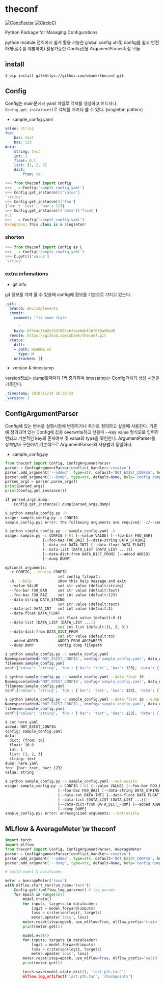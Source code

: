 # theconf
[![CodeFactor](https://www.codefactor.io/repository/github/wbaek/theconf/badge)](https://www.codefactor.io/repository/github/wbaek/theconf)
[![CircleCI](https://circleci.com/gh/wbaek/theconf.svg?style=svg)](https://circleci.com/gh/wbaek/theconf)

Python Package for Managing Configurations

python module 전역에서 쉽게 활용 가능한 global config util및 config를 쉽고 안전하게(실수를 예방하며) 활용가능한 Config전용 ArgumentParser확장 모듈

## install

```bash
$ pip install git+https://github.com/wbaek/theconf.git
```

## Config

Config는 main문에서 yaml 파일로 객체를 생성하고 어디서나 `Config.get_instatnce()`로 객체를 가져다 쓸 수 있다. (singleton pattern)

* sample_config.yaml
```yaml
value: string
foo:
    bar: text
    baz: 123
data:
    string: text
    int: 1
    float: 0.1
    list: [1, 2, 3]
    dict:
        from: to
```

```python
>>> from theconf import Config
>>> _ = Config('sample_config.yaml')
>>> Config.get_instance()['value']
'string'
>>> Config.get_instance()['foo']
{'bar': 'text', 'baz': 123}
>>> Config.get_instance()['data']['float']
0.1
>>> _ = Config('sample_config.yaml')
Exception: This class is a singleton!
```

### shorten

```python
>>> from theconf import Config as C
>>> _ = Config('sample_config.yaml')
>>> C.get()['value']
'string'
```

### extra infomations

* git info

git 정보를 가져 올 수 있을때 config에 정보를 기본으로 가지고 있는다.

```yaml
_git:
  branch: dev/implements
  commit:
    comment: 'fix some style

      '
    hash: 07564c36d2b3337597cbfebe0dbf1bf0f9a90bd0
  remote: https://github.com/wbaek/theconf.git
  status:
    diff:
    - path: README.md
      type: M
    untracked: []
```

* version & timestamp

version정보는 dump할때마다 1씩 증가하며 timestamp는 Config객체가 생성 시점을 기록한다.

```yaml
_timestamp: 2018/11/14 16:30:31
_version: 2
```

## ConfigArgumentParser

Config에 있는 변수를 실행시점에 변경하거나 추가로 정의하고 싶을때 사용한다.
기존에 정의되어 있는 Config에 값을 overwrite하고 싶을때 --key value 형식으로 입력하면되고 기본적인 key의 존재여부 및 value의 type을 확인한다.
ArgumentParser를 상속받아 구현하여 기본적으로 ArgumentParser와 사용법이 동일하다.

* sample_config.py
```python
from theconf import Config, ConfigArgumentParser
parser = ConfigArgumentParser(conflict_handler='resolve')
parser.add_argument('--added', type=str, default='NOT_EXIST_CONFIG', help='ADDED_FROM_ARGPARSER')
parser.add_argument('--dump', type=str, default=None, help='config dump filepath')
parsed_args = parser.parse_args()
print(parsed_args)
print(Config.get_instance())

if parsed_args.dump:
    Config.get_instance().dump(parsed_args.dump)
```

```bash
$ python sample_config.py -h
usage: sample_config.py -c CONFIG
sample_config.py: error: the following arguments are required: -c/--config

$ python simple_config.py -c sample_config.yaml -h
usage: sample.py -c CONFIG [-h] [--value VALUE] [--foo-bar FOO_BAR]
                 [--foo-baz FOO_BAZ] [--data-string DATA_STRING]
                 [--data-int DATA_INT] [--data-float DATA_FLOAT]
                 [--data-list [DATA_LIST [DATA_LIST ...]]]
                 [--data-dict-from DATA_DICT_FROM] [--added ADDED]
                 [--dump DUMP]

optional arguments:
  -c CONFIG, --config CONFIG
                        set config filepath
  -h, --help            show this help message and exit
  --value VALUE         set str value (default:string)
  --foo-bar FOO_BAR     set str value (default:text)
  --foo-baz FOO_BAZ     set int value (default:123)
  --data-string DATA_STRING
                        set str value (default:text)
  --data-int DATA_INT   set int value (default:1)
  --data-float DATA_FLOAT
                        set float value (default:0.1)
  --data-list [DATA_LIST [DATA_LIST ...]]
                        set int list (default:[1, 2, 3])
  --data-dict-from DATA_DICT_FROM
                        set str value (default:to)
  --added ADDED         ADDED_FROM_ARGPARSER
  --dump DUMP           config dump filepath

$ python sample_config.py -c sample_config.yaml
Namespace(added='NOT_EXIST_CONFIG', config='sample_config.yaml', data_dict_from='to', data_float=0.1, data_int=1, data_list=[1, 2, 3], data_string='text', dump=None, foo_bar='text', foo_baz=123, value='string')
filename:sample_config.yaml
conf:{'value': 'string', 'foo': {'bar': 'text', 'baz': 123}, 'data': {'string': 'text', 'int': 1, 'float': 0.1, 'list': [1, 2, 3], 'dict': {'from': 'to'}}, 'config': 'sample_config.yaml', 'added': 'NOT_EXIST_CONFIG', 'dump': None}

$ python sample_config.py -c sample_config.yaml --data-float 10
Namespace(added='NOT_EXIST_CONFIG', config='sample_config.yaml', data_dict_from='to', data_float=10.0, data_int=1, data_list=[1, 2, 3], data_string='text', dump=None, foo_bar='text', foo_baz=123, value='string')
filename:sample_config.yaml
conf:{'value': 'string', 'foo': {'bar': 'text', 'baz': 123}, 'data': {'string': 'text', 'int': 1, 'float': 10.0, 'list': [1, 2, 3], 'dict': {'from': 'to'}}, 'config': 'sample_config.yaml', 'added': 'NOT_EXIST_CONFIG', 'dump': None}

$ python sample_config.py -c sample_config.yaml --data-float 10 --dump here.yaml
Namespace(added='NOT_EXIST_CONFIG', config='sample_config.yaml', data_dict_from='to', data_float=10.0, data_int=1, data_list=[1, 2, 3], data_string='text', dump='here.yaml', foo_bar='text', foo_baz=123, value='string')
filename:sample_config.yaml
conf:{'value': 'string', 'foo': {'bar': 'text', 'baz': 123}, 'data': {'string': 'text', 'int': 1, 'float': 10.0, 'list': [1, 2, 3], 'dict': {'from': 'to'}}, 'config': 'sample_config.yaml', 'added': 'NOT_EXIST_CONFIG', 'dump': 'here.yaml'}

$ cat here.yaml
added: NOT_EXIST_CONFIG
config: sample_config.yaml
data:
  dict: {from: to}
  float: 10.0
  int: 1
  list: [1, 2, 3]
  string: text
dump: here.yaml
foo: {bar: text, baz: 123}
value: string

$ python sample_config.py -c sample_config.yaml --not-exists
usage: sample_config.py -c CONFIG [-h] [--value VALUE] [--foo-bar FOO_BAR]
                        [--foo-baz FOO_BAZ] [--data-string DATA_STRING]
                        [--data-int DATA_INT] [--data-float DATA_FLOAT]
                        [--data-list [DATA_LIST [DATA_LIST ...]]]
                        [--data-dict-from DATA_DICT_FROM] [--added ADDED]
                        [--dump DUMP]
sample_config.py: error: unrecognized arguments: --not-exists
```

## MLflow & AverageMeter \w theconf
```python
import torch
import mlflow
from theconf import Config, ConfigArgumentParser, AverageMeter
parser = ConfigArgumentParser(conflict_handler='resolve')
parser.add_argument('--added', type=str, default='NOT_EXIST_CONFIG', help='ADDED_FROM_ARGPARSER')
parser.add_argument('--dump', type=str, default=None, help='config dump filepath')

# build model & dataloader

meter = AverageMeter('loss')
with mlflow.start_run(run_name='test'):
    Config.get().mlflow_log_pararms() # log params
    for epoch in range(10):
        model.train()
        for inputs, targets in dataloader: 
            logit = model.forward(inputs)
            loss = criterion(logit, targets)
            meter.update('loss', loss)
        meter.reset(step=epoch, use_mlflow=True, mlflow_prefix='train')
        print(meter.get())

        model.eval()
        for inputs, targets in dataloader: 
            logit = model.forward(inputs)
            loss = criterion(logit, targets)
            meter.update('loss', loss)
        meter.reset(step=epoch, use_mlflow=True, mlflow_prefix='valid')
        print(meter.get())

        torch.save(model.state_dict(), 'last.pth.tar'')
        mlflow.log_artifact('last.pth.tar', 'checkpoints')
```